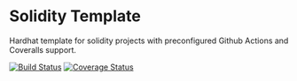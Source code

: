 # Solidity Template

Hardhat template for solidity projects with preconfigured Github Actions and Coveralls support.


[![Build Status](https://github.com/zumzoom/solidity-template/workflows/CI/badge.svg)](https://github.com/zumzoom/solidity-template/actions)
[![Coverage Status](https://coveralls.io/repos/github/ZumZoom/solidity-template/badge.svg?branch=master)](https://coveralls.io/github/ZumZoom/solidity-template?branch=master)
